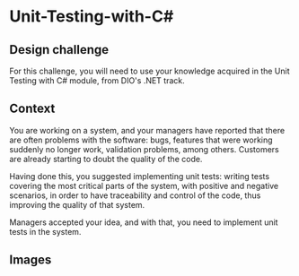 # Unit-Testing-with-C#

## Design challenge
For this challenge, you will need to use your knowledge acquired in the Unit Testing with C# module, from DIO's .NET track.

## Context
You are working on a system, and your managers have reported that there are often problems with the software: bugs, features that were working suddenly no longer work, validation problems, among others. Customers are already starting to doubt the quality of the code.

Having done this, you suggested implementing unit tests: writing tests covering the most critical parts of the system, with positive and negative scenarios, in order to have traceability and control of the code, thus improving the quality of that system.

Managers accepted your idea, and with that, you need to implement unit tests in the system.

## Images
